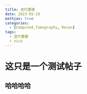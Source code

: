 ```yaml
---
title: 迭代重建
date: 2023-05-29
mathjax: true
categories:
  - [Computed_Tomography, Recon]
tags:
  - 迭代重建
  - nice
---
```


# 这只是一个测试帖子

## 哈哈哈哈

